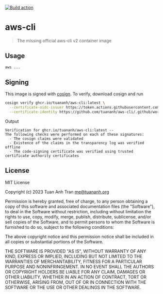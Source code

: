 [![Build action](https://github.com/tuananh/aws-cli/actions/workflows/release.yaml/badge.svg)](https://github.com/tuananh/aws-cli/actions/workflows/release.yaml)

# aws-cli

> The missing official aws-cli v2 container image

## Usage

```bash
aws ...
```

## Signing

This image is signed with [cosign](https://github.com/sigstore/cosign). To verify, download cosign and run

```sh
cosign verify ghcr.io/tuananh/aws-cli:latest \
  --certificate-oidc-issuer https://token.actions.githubusercontent.com \
  --certificate-identity https://github.com/tuananh/aws-cli/.github/workflows/release.yaml@refs/heads/main
```

Output

```
Verification for ghcr.io/tuananh/aws-cli:latest --
The following checks were performed on each of these signatures:
  - The cosign claims were validated
  - Existence of the claims in the transparency log was verified offline
  - The code-signing certificate was verified using trusted certificate authority certificates
```
## License

MIT License

Copyright (c) 2023 Tuan Anh Tran <me@tuananh.org>

Permission is hereby granted, free of charge, to any person obtaining a copy
of this software and associated documentation files (the "Software"), to deal
in the Software without restriction, including without limitation the rights
to use, copy, modify, merge, publish, distribute, sublicense, and/or sell
copies of the Software, and to permit persons to whom the Software is
furnished to do so, subject to the following conditions:

The above copyright notice and this permission notice shall be included in all
copies or substantial portions of the Software.

THE SOFTWARE IS PROVIDED "AS IS", WITHOUT WARRANTY OF ANY KIND, EXPRESS OR
IMPLIED, INCLUDING BUT NOT LIMITED TO THE WARRANTIES OF MERCHANTABILITY,
FITNESS FOR A PARTICULAR PURPOSE AND NONINFRINGEMENT. IN NO EVENT SHALL THE
AUTHORS OR COPYRIGHT HOLDERS BE LIABLE FOR ANY CLAIM, DAMAGES OR OTHER
LIABILITY, WHETHER IN AN ACTION OF CONTRACT, TORT OR OTHERWISE, ARISING FROM,
OUT OF OR IN CONNECTION WITH THE SOFTWARE OR THE USE OR OTHER DEALINGS IN THE
SOFTWARE.